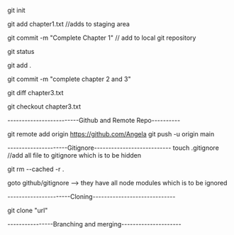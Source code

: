 git init 

git add chapter1.txt
//adds to staging area

git commit -m "Complete Chapter 1"
// add to local git repository

git status

git add .

git commit -m "complete chapter 2 and 3"

git diff chapter3.txt

git checkout chapter3.txt

-------------------------Github and Remote Repo----------

git remote add origin https://github.com/Angela
git push -u origin main 

---------------------Gitignore---------------------------
touch .gitignore
//add all file to gitignore which is to be hidden

git rm --cached -r .

goto github/gitignore --> they have all node modules which is 
                          to be ignored

----------------------Cloning-----------------------------

git clone "url"

----------------Branching and merging---------------------

